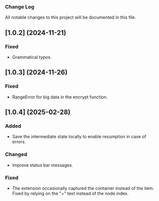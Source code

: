### Change Log

All notable changes to this project will be documented in this file.

## [1.0.2] (2024-11-21)
### Fixed
- Grammatical typos.

## [1.0.3] (2024-11-26)
### Fixed
- RangeError for big data in the encrypt function.

## [1.0.4] (2025-02-28)
### Added
- Save the intermediate state locally to enable resumption in case of errors.
### Changed
- Improve status bar messages.
### Fixed
- The extension occasionally captured the container instead of the item. Fixed by relying on the "+" text instead of the node index.